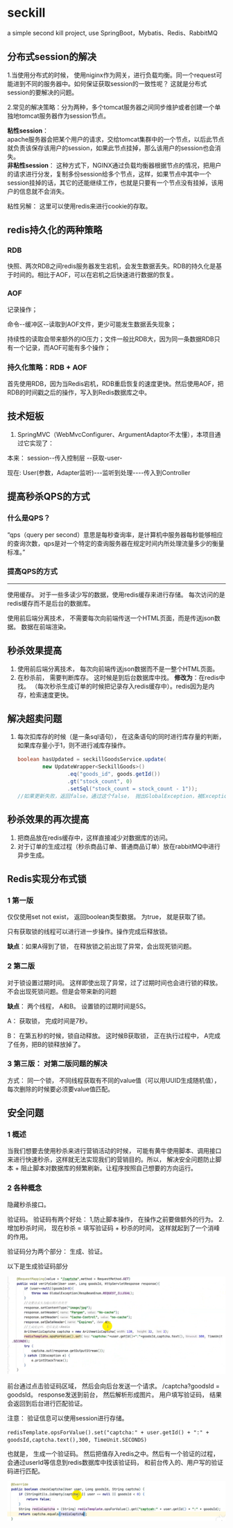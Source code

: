 # seckill
a simple second kill project, use SpringBoot，Mybatis、Redis、RabbitMQ

## 分布式session的解决
1.当使用分布式的时候， 使用niginx作为网关，进行负载均衡。同一个request可能进到不同的服务器中。如何保证获取session的一致性呢？
这就是分布式session的要解决的问题。

2.常见的解决策略：分为两种，多个tomcat服务器之间同步维护或者创建一个单独地tomcat服务器作为session节点。

**粘性session**：  
apache服务器会把某个用户的请求，交给tomcat集群中的一个节点，以后此节点就负责该保存该用户的session，如果此节点挂掉，那么该用户的session也会消失。    
**非粘性session**：  这种方式下，NGINX通过负载均衡器根据节点的情况，把用户的请求进行分发，复制多份session给多个节点，这样，如果节点中其中一个session挂掉的话，其它的还能继续工作，也就是只要有一个节点没有挂掉，该用户的信息就不会消失。


粘性另解： 这里可以使用redis来进行cookie的存取。

## redis持久化的两种策略

### RDB
快照、两次RDB之间redis服务器发生宕机，会发生数据丢失。RDB的持久化是基于时间的。相比于AOF，可以在宕机之后快速进行数据的恢复。

### AOF
记录操作；

命令--缓冲区--读取到AOF文件，更少可能发生数据丢失现象；

持续性的读取会带来额外的IO压力；文件一般比RDB大，因为同一条数据RDB只有一个记录，而AOF可能有多个操作；


### 持久化策略：RDB + AOF
首先使用RDB，因为当Redis宕机，RDB重启恢复的速度更快。然后使用AOF，把RDB的时间戳之后的操作，写入到Redis数据库之中。


## 技术短板
1. SpringMVC（WebMvcConfigurer、ArgumentAdaptor不太懂），本项目通过它实现了：

本来： session--传入控制层  --获取-user-

现在:   User(参数，Adapter监听)---监听到处理----传入到Controller





## 提高秒杀QPS的方式



### 什么是QPS？

“qps（query per second）意思是每秒查询率，是计算机中服务器每秒能够相应的查询次数，qps是对一个特定的查询服务器在规定时间内所处理流量多少的衡量标准。”



### 提高QPS的方式



---

使用缓存。 对于一些多读少写的数据，使用redis缓存来进行存储。 每次访问的是redis缓存而不是后台的数据库。



使用前后端分离技术， 不需要每次向前端传送一个HTML页面，而是传送json数据。 数据在前端渲染。





## 秒杀效果提高



1. 使用前后端分离技术， 每次向前端传送json数据而不是一整个HTML页面。
2. 在秒杀前， 需要判断库存。 这时候是到后台数据库中找。 **修改为**：在redis中找。 （每次秒杀生成订单的时候把记录存入redis缓存中）。redis因为是内存，检索速度更快。





## 解决超卖问题

1. 每次扣库存的时候（是一条sql语句）， 在这条语句的同时进行库存量的判断，如果库存量小于1，则不进行减库存操作。

   ```java
   boolean hasUpdated = seckillGoodsService.update(
           new UpdateWrapper<SeckillGoods>()
                   .eq("goods_id", goods.getId())
                   .gt("stock_count", 0)
                   .setSql("stock_count = stock_count - 1"));
   //如果更新失败，返回false。通过这个false， 抛出GlobalException，被ExceptionHandler拦截，返回错误信息到前台。
   ```

   



## 秒杀效果的再次提高

1. 把商品放在redis缓存中，这样直接减少对数据库的访问。
2. 对于订单的生成过程（秒杀商品订单、普通商品订单）放在rabbitMQ中进行异步生成。





## Redis实现分布式锁

### 1 第一版

仅仅使用set not exist， 返回boolean类型数据。 为true， 就是获取了锁。 

只有获取锁的线程可以进行进一步操作。操作完成后释放锁。



**缺点**：如果A得到了锁， 在释放锁之前出现了异常，会出现死锁问题。





### 2 第二版

对于锁设置过期时间。 这样即使出现了异常，过了过期时间也会进行锁的释放。不会出现死锁问题。但是会带来新的问题



**缺点**： 两个线程， A和B。 设置锁的过期时间是5S。

A： 获取锁， 完成时间是7秒。

B： 在第五秒的时候，锁自动释放。 这时候B获取锁， 正在执行过程中， A完成了任务，把B的锁释放掉了。



### 3 第三版： 对第二版问题的解决

方式： 同一个锁， 不同线程获取有不同的value值（可以用UUID生成随机值），每次删除的时候要必须要value值匹配。





## 安全问题

### 1 概述

当我们想要去使用秒杀来进行营销活动的时候， 可能有黄牛使用脚本、调用接口来进行快速秒杀，这样就无法实现我们的营销目的。所以， 解决安全问题防止脚本 + 阻止脚本对数据库的频繁刷新。让程序按照自己想要的方向运行。



### 2 各种概念



隐藏秒杀接口。



验证码。 验证码有两个好处： 1,防止脚本操作， 在操作之前要做额外的行为。 2.增加秒杀时间， 现在秒杀  = 填写验证码 + 秒杀的时间， 这样就起到了一个消峰的作用。



验证码分为两个部分： 生成、验证。

以下是生成验证码部分

![生成验证码](img\生成验证码.png)

前台通过点击验证码区域，  然后会向后台发送一个请求。  /captcha?goodsId = goodsId。 response发送到前台， 然后解析形成图片。 用户填写验证码， 结果会返回到后台进行匹配验证。

注意： 验证信息可以使用session进行存储。

`redisTemplate.opsForValue().set("captcha:" + user.getId() + ":" + goodsId,captcha.text(),300, TimeUnit.SECONDS)`



也就是， 生成一个验证码。 然后把值存入redis之中。然后有一个验证的过程， 会通过userId等信息到redis数据库中找该验证码， 和前台传入的、用户写的验证码进行匹配。

![验证验证码](img/验证验证码.png)



